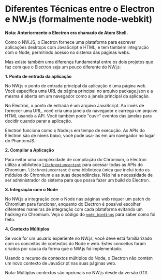 # Diferentes Técnicas entre o Electron e NW.js (formalmente node-webkit)

**Nota: Anteriormente o Electron era chamado de Atom Shell.**

Como o NW.JS, o Electron fornece uma plataforma para escrever aplicações desktops com JavaScript e HTML, e tem também integração com o Node, permitindo acesso no sistema das páginas webs.

Mas existe também uma diferença fundamental entre os dois projetos que faz com que o Electron seja um pouco diferente do NW.js:

**1. Ponto de entrada da aplicação**

No NW.js o ponto de entrada principal da aplicação é uma página web. Você especifica uma URL da página principal no arquivo package.json e a mesma é aberta em um navegador como a janela principal da aplicação.

No Electron, o ponto de entrada é um arquivo JavaScript. Ao invés de fornecer uma URL, você cria uma janela do navegador e carrega um arquivo HTML usando a API. Você também pode "ouvir" eventos das janelas para decidir quando parar a aplicação.

Electron funciona como o Node.js em tempo de execução. As APIs do Electron são de níveis baixo, você pode usa-las em um navegador no lugar do PhantomJS.

**2. Compilar a Aplicação**

Para evitar uma complexidade de compilação do Chromium, o Electron utiliza a biblioteca [`libchromiumcontent`](https://github.com/brightray/libchromiumcontent) para acessar todas as APIs do Chromium. `libchromiumcontent` é uma biblioteca única que inclui todo os módulos do Chromium e as suas dependências. Não há a necessidade de ser administrador do sistema para que possa fazer um build do Electron.

**3. Integração com o Node**

No NW.js a integração com o Node nas páginas web requer um patch do Chromium para funcionar, enquanto do Electron é possível escolher diferentes maneiras de integração com cada plataforma evitando um hacking no Chromium. Veja o código do [`node_bindings`](https://github.com/electron/electron/tree/master/atom/common) para saber como foi feito.

**4. Contexto Múltiplos**

Se você for um usuário experiente no NW.js, você deve está familiarizado com os conceitos de contextos do Node e web. Estes conceitos foram criados por causa da forma que o NW.js foi implementado.

Usando o recurso de contextos múltiplos do Node, o Electron não contém um novo contexto de JavaScript nas suas páginas web.

Nota: Múltiplos contextos são opcionais no NW.js desde da versão 0.13.